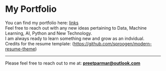 # My Portfolio

You can find my portfolio here: [links](https://preetparmar.github.io/)<br/>
Feel free to reach out with any new ideas pertaining to Data, Machine Learning, AI, Python and New Technology.<br/>
I am always ready to learn something new and grow as an indvidual.<br/>
Credits for the resume template: (https://github.com/sproogen/modern-resume-theme)

---
Please feel free to reach out to me at: **preetparmar@outlook.com**